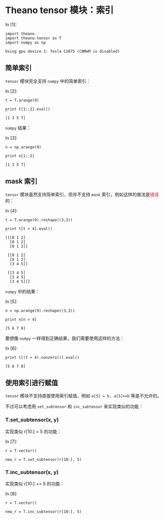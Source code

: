 # Theano tensor 模块：索引

In [1]:

```
import theano
import theano.tensor as T
import numpy as np

```

```
Using gpu device 1: Tesla C2075 (CNMeM is disabled)

```

## 简单索引

`tensor` 模块完全支持 `numpy` 中的简单索引：

In [2]:

```
t = T.arange(9)

print t[1::2].eval()

```

```
[1 3 5 7]

```

`numpy` 结果：

In [3]:

```
n = np.arange(9)

print n[1::2]

```

```
[1 3 5 7]

```

## mask 索引

`tensor` 模块虽然支持简单索引，但并不支持 `mask` 索引，例如这样的做法是<font color="red">错误</font>的：

In [4]:

```
t = T.arange(9).reshape((3,3))

print t[t > 4].eval()

```

```
[[[0 1 2]
  [0 1 2]
  [0 1 2]]

 [[0 1 2]
  [0 1 2]
  [3 4 5]]

 [[3 4 5]
  [3 4 5]
  [3 4 5]]]

```

`numpy` 中的结果：

In [5]:

```
n = np.arange(9).reshape((3,3))

print n[n > 4]

```

```
[5 6 7 8]

```

要想像 `numpy` 一样得到正确结果，我们需要使用这样的方法：

In [6]:

```
print t[(t > 4).nonzero()].eval()

```

```
[5 6 7 8]

```

## 使用索引进行赋值

`tensor` 模块不支持直接使用索引赋值，例如 `a[5] = b, a[5]+=b` 等是不允许的。

不过可以考虑用 `set_subtensor` 和 `inc_subtensor` 来实现类似的功能：

### T.set_subtensor(x, y)

实现类似 r[10:] = 5 的功能：

In [7]:

```
r = T.vector()

new_r = T.set_subtensor(r[10:], 5)

```

### T.inc_subtensor(x, y)

实现类似 r[10:] += 5 的功能：

In [8]:

```
r = T.vector()

new_r = T.inc_subtensor(r[10:], 5)

```